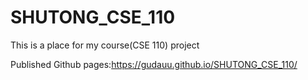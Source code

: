 # SHUTONG_CSE_110
This is a place for my course(CSE 110) project

Published Github pages:https://gudauu.github.io/SHUTONG_CSE_110/
